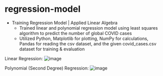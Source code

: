 # regression-model

* Training Regression Model | Applied Linear Algebra
  * Trained linear and polynomial regression model using least squares algorithm to predict the number of global COVID cases
  * Utilized Python, Matplotlib for plotting, NumPy for calculations, Pandas for reading the csv dataset, and the given covid_cases.csv dataset for training & evaluation

Linear Regression:
![image](https://github.com/amirbelbasi/regression-model/assets/58425120/9ceb9390-f8d6-42a5-90c4-523a0f875d1d)

Polynomial (Second Degree) Regression:
![image](https://github.com/amirbelbasi/regression-model/assets/58425120/25736b7f-6da3-4db7-9021-33df322aec81)
